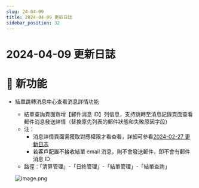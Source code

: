 ```yaml
---
slug: 24-04-09
title: 2024-04-09 更新日誌
sidebar_position: 32
---
```



# 2024-04-09 更新日誌


# 🎉 新功能

- 結單跳轉消息中心查看消息詳情功能
    - 結單查詢頁面新增【郵件消息 ID】列信息，支持跳轉至消息記錄頁面查看郵件消息發送詳情（替換原先列表的郵件狀態和失敗原因字段）
    - 注：
        - 消息詳情頁面需獲取對應權限才看查看，詳細可參看[2024-02-27 更新日志](./OLtJwKibti9EH5kkmLYc4G6PnPg)
        - 若客戶配置不接收結單 email 消息，則不會發送郵件，即不會有郵件消息 ID
    - 路徑：「清算管理」-「日終管理」-「結單管理」-「結單查詢」

    ![image.png](/assets/82de6cc2b4bbbd25b013257681001339.png)

